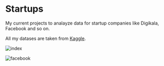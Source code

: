# Startups
My current projects to analayze data for startup companies like Digikala, Facebook and so on.

All my datases are taken from [Kaggle](https://www.kaggle.com/melaneemelanee).

![index](https://user-images.githubusercontent.com/74653444/192135321-2b01c689-6bac-4c27-8c32-2fb4eb81b93f.png)


![facebook](https://user-images.githubusercontent.com/74653444/192135328-3712dcf6-d891-4314-b889-4d651a40b0cc.png)




